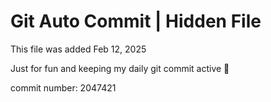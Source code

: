 # Git Auto Commit | Hidden File

This file was added Feb 12, 2025

Just for fun and keeping my daily git commit active 🤪

commit number: 2047421
